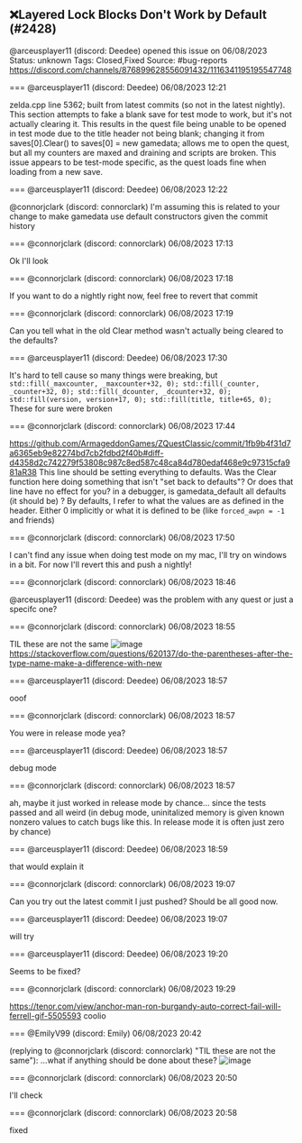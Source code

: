 ## ❌Layered Lock Blocks Don't Work by Default (#2428)
@arceusplayer11 (discord: Deedee) opened this issue on 06/08/2023
Status: unknown
Tags: Closed,Fixed
Source: #bug-reports https://discord.com/channels/876899628556091432/1116341195195547748


=== @arceusplayer11 (discord: Deedee) 06/08/2023 12:21

zelda.cpp line 5362; built from latest commits (so not in the latest nightly). This section attempts to fake a blank save for test mode to work, but it's not actually clearing it. This results in the quest file being unable to be opened in test mode due to the title header not being blank; changing it from saves[0].Clear() to saves[0] = new gamedata; allows me to open the quest, but all my counters are maxed and draining and scripts are broken. This issue appears to be test-mode specific, as the quest loads fine when loading from a new save.

=== @arceusplayer11 (discord: Deedee) 06/08/2023 12:22

@connorjclark (discord: connorclark) I'm assuming this is related to your change to make gamedata use default constructors given the commit history

=== @connorjclark (discord: connorclark) 06/08/2023 17:13

Ok I'll look

=== @connorjclark (discord: connorclark) 06/08/2023 17:18

If you want to do a nightly right now, feel free to revert that commit

=== @connorjclark (discord: connorclark) 06/08/2023 17:19

Can you tell what in the old Clear method wasn't actually being cleared to the defaults?

=== @arceusplayer11 (discord: Deedee) 06/08/2023 17:30

It's hard to tell cause so many things were breaking, but ```std::fill(_maxcounter, _maxcounter+32, 0);
    std::fill(_counter, _counter+32, 0);
    std::fill(_dcounter, _dcounter+32, 0);
    std::fill(version, version+17, 0);
    std::fill(title, title+65, 0);``` These for sure were broken

=== @connorjclark (discord: connorclark) 06/08/2023 17:44

https://github.com/ArmageddonGames/ZQuestClassic/commit/1fb9b4f31d7a6365eb9e82274bd7cb2fdbd2f40b#diff-d4358d2c742279f53808c987c8ed587c48ca84d780edaf468e9c97315cfa981aR38 This line should be setting everything to defaults.
Was the Clear function here doing something that isn't "set back to defaults"?
Or does that line have no effect for you? in a debugger, is gamedata_default all defaults (it should be) ?
By defaults, I refer to what the values are as defined in the header. Either 0 implicitly or what it is defined to be (like  `forced_awpn = -1`  and friends)

=== @connorjclark (discord: connorclark) 06/08/2023 17:50

I can't find any issue when doing test mode on my mac, I'll try on windows in a bit. For now I'll revert this and push a nightly!

=== @connorjclark (discord: connorclark) 06/08/2023 18:46

@arceusplayer11 (discord: Deedee) was  the problem with any quest or just a specifc one?

=== @connorjclark (discord: connorclark) 06/08/2023 18:55

TIL these are not the same
![image](https://cdn.discordapp.com/attachments/1116341195195547748/1116440401600061501/image.png?ex=65ea0da6&is=65d798a6&hm=3c201847d035acd6db42499667d26dcdcfe617d8cd6a41796fcc14fcc41105d6&)
https://stackoverflow.com/questions/620137/do-the-parentheses-after-the-type-name-make-a-difference-with-new

=== @arceusplayer11 (discord: Deedee) 06/08/2023 18:57

ooof

=== @connorjclark (discord: connorclark) 06/08/2023 18:57

You were in release mode yea?

=== @arceusplayer11 (discord: Deedee) 06/08/2023 18:57

debug mode

=== @connorjclark (discord: connorclark) 06/08/2023 18:57

ah, maybe it just worked in release mode by chance...
since the tests passed and all
weird
(in debug mode, uninitalized memory is given known nonzero values to catch bugs like this. In release mode it is often just zero by chance)

=== @arceusplayer11 (discord: Deedee) 06/08/2023 18:59

that would explain it

=== @connorjclark (discord: connorclark) 06/08/2023 19:07

Can you try out the latest commit I just pushed? Should be all good now.

=== @arceusplayer11 (discord: Deedee) 06/08/2023 19:07

will try

=== @arceusplayer11 (discord: Deedee) 06/08/2023 19:20

Seems to be fixed?

=== @connorjclark (discord: connorclark) 06/08/2023 19:29

https://tenor.com/view/anchor-man-ron-burgandy-auto-correct-fail-will-ferrell-gif-5505593
coolio

=== @EmilyV99 (discord: Emily) 06/08/2023 20:42

(replying to @connorjclark (discord: connorclark) "TIL these are not the same"): ...what if anything should be done about these?
![image](https://cdn.discordapp.com/attachments/1116341195195547748/1116467255115534456/image.png?ex=65ea26a8&is=65d7b1a8&hm=76fd065e74cb824bc65fe3ea7011a3e87972e39587d3cdd2faaf1c0a577ed1ce&)

=== @connorjclark (discord: connorclark) 06/08/2023 20:50

I'll check

=== @connorjclark (discord: connorclark) 06/08/2023 20:58

fixed
